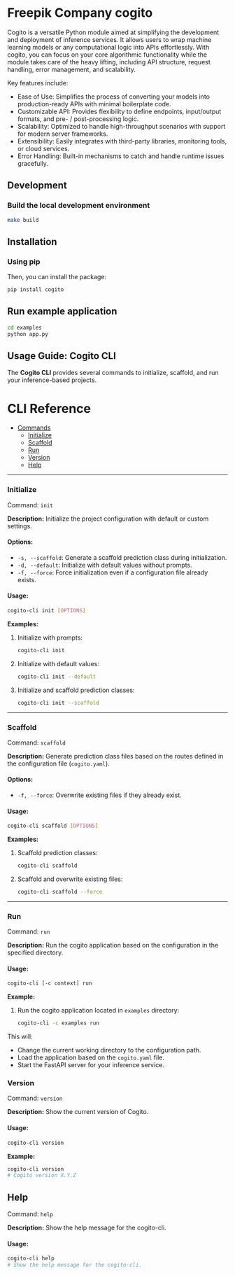 # Freepik Company cogito

Cogito is a versatile Python module aimed at simplifying the development and deployment of inference services. 
It allows users to wrap machine learning models or any computational logic into APIs effortlessly. 
With cogito, you can focus on your core algorithmic functionality while the module takes care of the heavy lifting, 
including API structure, request handling, error management, and scalability.

Key features include:
- Ease of Use: Simplifies the process of converting your models into production-ready APIs with minimal boilerplate code.
- Customizable API: Provides flexibility to define endpoints, input/output formats, and pre- / post-processing logic.
- Scalability: Optimized to handle high-throughput scenarios with support for modern server frameworks.
- Extensibility: Easily integrates with third-party libraries, monitoring tools, or cloud services.
- Error Handling: Built-in mechanisms to catch and handle runtime issues gracefully.

## Development

### Build the local development environment

```sh
make build
```

## Installation

### Using pip
Then, you can install the package:
```sh
pip install cogito
```

## Run example application

```sh
cd examples
python app.py
```

## Usage Guide: Cogito CLI

The **Cogito CLI** provides several commands to initialize, scaffold, and run your inference-based projects.

# CLI Reference

- [Commands](#commands)
  - [Initialize](#initialize)
  - [Scaffold](#scaffold)
  - [Run](#run)
  - [Version](#version)
  - [Help](#help)
---

### Initialize

Command: `init`

**Description:** Initialize the project configuration with default or custom settings.

#### Options:

- `-s, --scaffold`: Generate a scaffold prediction class during initialization.
- `-d, --default`: Initialize with default values without prompts.
- `-f, --force`: Force initialization even if a configuration file already exists.

#### Usage:

```bash
cogito-cli init [OPTIONS]
```

**Examples:**

1. Initialize with prompts:
   ```bash
   cogito-cli init
   ```

2. Initialize with default values:
   ```bash
   cogito-cli init --default
   ```

3. Initialize and scaffold prediction classes:
   ```bash
   cogito-cli init --scaffold
   ```

---

### Scaffold

Command: `scaffold`

**Description:** Generate prediction class files based on the routes defined in the configuration file (`cogito.yaml`).

#### Options:

- `-f, --force`: Overwrite existing files if they already exist.

#### Usage:

```bash
cogito-cli scaffold [OPTIONS]
```

**Examples:**

1. Scaffold prediction classes:
   ```bash
   cogito-cli scaffold
   ```

2. Scaffold and overwrite existing files:
   ```bash
   cogito-cli scaffold --force
   ```

---

### Run

Command: `run`

**Description:** Run the cogito application based on the configuration in the specified directory.

#### Usage:

```bash
cogito-cli [-c context] run
```

**Example:**

1. Run the cogito application located in `examples` directory:
   ```bash
   cogito-cli -c examples run
   ```

This will:
- Change the current working directory to the configuration path.
- Load the application based on the `cogito.yaml` file.
- Start the FastAPI server for your inference service.

### Version

Command: `version`

**Description:** Show the current version of Cogito.

#### Usage:

```bash
cogito-cli version
```

**Example:**

```bash
cogito-cli version
# Cogito version X.Y.Z
```

## Help

Command: `help`

**Description:** Show the help message for the cogito-cli.

#### Usage:

```bash
cogito-cli help
# Show the help message for the cogito-cli.
```
